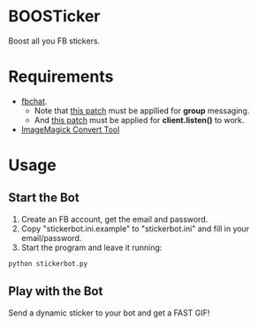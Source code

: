 # BOOSTicker
Boost all you FB stickers.

# Requirements

- [fbchat](https://github.com/carpedm20/fbchat). 
  - Note that [this patch](https://github.com/carpedm20/fbchat/pull/74/files) must be appllied for **group** messaging.
  - And [this patch](https://github.com/carpedm20/fbchat/pull/77/commits/62c5ae793269dbcc4bdd5b5cb12865a6546fda15) must be applied for **client.listen()** to work.
- [ImageMagick Convert Tool](https://www.imagemagick.org/script/convert.php)

# Usage

## Start the Bot
1. Create an FB account, get the email and password.
2. Copy "stickerbot.ini.example" to "stickerbot.ini" and fill in your email/password.
3. Start the program and leave it running:
```bash
python stickerbot.py
```

## Play with the Bot
Send a dynamic sticker to your bot and get a FAST GIF! 


